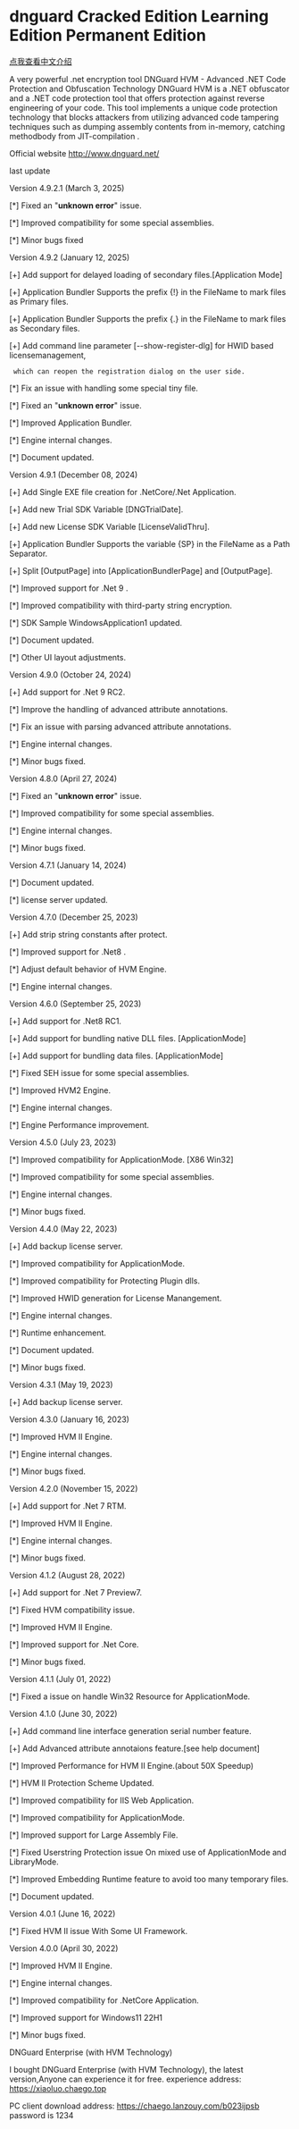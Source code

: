 # dnguard Cracked Edition Learning Edition Permanent Edition

[点我查看中文介绍](https://github.com/tabs/dnguard/blob/575170f83a1627711118816b58f28a82b145fbd5/README_CN.md)

A very powerful .net encryption tool
DNGuard HVM - Advanced .NET Code Protection and Obfuscation Technology
DNGuard HVM is a .NET obfuscator and a .NET code protection tool that offers protection against reverse engineering of your code. This tool implements a unique code protection technology that blocks attackers from utilizing advanced code tampering techniques such as dumping assembly contents from in-memory, catching methodbody from JIT-compilation .

Official website http://www.dnguard.net/

last update

Version 4.9.2.1 (March 3, 2025)

[*] Fixed an "**unknown error**" issue.

[*] Improved compatibility for some special assemblies.

[*] Minor bugs fixed

Version 4.9.2 (January 12, 2025)

[+] Add support for delayed loading of secondary files.[Application Mode]

[+] Application Bundler Supports the prefix {!} in the FileName to mark files as Primary files.

[+] Application Bundler Supports the prefix {.} in the FileName to mark files as Secondary files.

[+] Add command line parameter [--show-register-dlg] for HWID based licensemanagement,

     which can reopen the registration dialog on the user side.

[*] Fix an issue with handling some special tiny file.

[*] Fixed an "**unknown error**" issue.

[*] Improved Application Bundler.

[*] Engine internal changes.

[*] Document updated.

Version 4.9.1 (December 08, 2024)

[+] Add Single EXE file creation for .NetCore/.Net Application.

[+] Add new Trial SDK Variable [DNGTrialDate].

[+] Add new License SDK Variable [LicenseValidThru].

[+] Application Bundler Supports the variable {SP} in the FileName as a Path Separator.

[+] Split [OutputPage] into [ApplicationBundlerPage] and [OutputPage].

[*] Improved support for .Net 9 .

[*] Improved compatibility with third-party string encryption.

[*] SDK Sample WindowsApplication1 updated.

[*] Document updated.

[*] Other UI layout adjustments.

Version 4.9.0 (October 24, 2024)

[+] Add support for .Net 9 RC2.

[*] Improve the handling of advanced attribute annotations.

[*] Fix an issue with parsing advanced attribute annotations.

[*] Engine internal changes.

[*] Minor bugs fixed.

Version 4.8.0 (April 27, 2024)

[*] Fixed an "**unknown error**" issue.

[*] Improved compatibility for some special assemblies.

[*] Engine internal changes.

[*] Minor bugs fixed.

Version 4.7.1 (January 14, 2024)

[*] Document updated.

[*] license server updated.

Version 4.7.0 (December 25, 2023)

[+] Add strip string constants after protect.

[*] Improved support for .Net8 .

[*] Adjust default behavior of HVM Engine.

[*] Engine internal changes.

Version 4.6.0 (September 25, 2023)

[+] Add support for .Net8 RC1.

[+] Add support for bundling native DLL files. [ApplicationMode]

[+] Add support for bundling data files. [ApplicationMode]

[*] Fixed SEH issue for some special assemblies.

[*] Improved HVM2 Engine.

[*] Engine internal changes.

[*] Engine Performance improvement.

Version 4.5.0 (July 23, 2023)

[*] Improved compatibility for ApplicationMode. [X86 Win32]

[*] Improved compatibility for some special assemblies.

[*] Engine internal changes.

[*] Minor bugs fixed.

Version 4.4.0 (May 22, 2023)

[+] Add backup license server.

[*] Improved compatibility for ApplicationMode.

[*] Improved compatibility for Protecting Plugin dlls.

[*] Improved HWID generation for License Manangement.

[*] Engine internal changes.

[*] Runtime enhancement.

[*] Document updated.

[*] Minor bugs fixed.

Version 4.3.1 (May 19, 2023)

[+] Add backup license server.

Version 4.3.0 (January 16, 2023)

[*] Improved HVM II Engine.

[*] Engine internal changes.

[*] Minor bugs fixed.

Version 4.2.0 (November 15, 2022)

[+] Add support for .Net 7 RTM.

[*] Improved HVM II Engine.

[*] Engine internal changes.

[*] Minor bugs fixed.

Version 4.1.2 (August 28, 2022)

[+] Add support for .Net 7 Preview7.

[*] Fixed HVM compatibility issue.

[*] Improved HVM II Engine.

[*] Improved support for .Net Core.

[*] Minor bugs fixed.

Version 4.1.1 (July 01, 2022)

[*] Fixed a issue on handle Win32 Resource for ApplicationMode.

Version 4.1.0 (June 30, 2022)

[+] Add command line interface generation serial number feature.

[+] Add Advanced attribute annotaions feature.[see help document]

[*] Improved Performance for HVM II Engine.(about 50X Speedup)

[*] HVM II Protection Scheme Updated.

[*] Improved compatibility for IIS Web Application.

[*] Improved compatibility for ApplicationMode.

[*] Improved support for Large Assembly File.

[*] Fixed Userstring Protection issue On mixed use of ApplicationMode and LibraryMode.

[*] Improved Embedding Runtime feature to avoid too many temporary files.

[*] Document updated.

Version 4.0.1 (June 16, 2022)

[*] Fixed HVM II issue With Some UI Framework.

Version 4.0.0 (April 30, 2022)

[*] Improved HVM II Engine.

[*] Engine internal changes.

[*] Improved compatibility for .NetCore Application.

[*] Improved support for Windows11 22H1

[*] Minor bugs fixed.


DNGuard Enterprise (with HVM Technology)

I bought DNGuard Enterprise (with HVM Technology), the latest version,Anyone can experience it for free.
experience address: https://xiaoluo.chaego.top

PC client download address: https://chaego.lanzouy.com/b023ijpsb password is 1234
